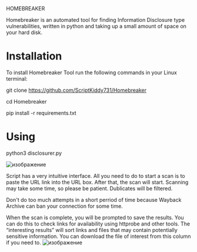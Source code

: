 HOMEBREAKER

Homebreaker is an automated tool for finding Information Disclosure type vulnerabilities, written in python and taking up a small amount of space on your hard disk.

# Installation 
To install Homebreaker Tool run the following commands in your Linux terminal:


git clone https://github.com/ScriptKiddy731/Homebreaker

cd Homebreaker

pip install -r requirements.txt

# Using

python3 disclosurer.py

![изображение](https://github.com/user-attachments/assets/c2b14334-d4a7-4fc1-bd28-0f43d6a0a862)

Script has a very intuitive interface. All you need to do to start a scan is to paste the URL link into the URL box. After that, the scan will start. Scanning may take some time, so please be patient. Dublicates will be filtered.

Don't do too much attempts in a short perriod of time because Wayback Archive can ban your connection for some time.

When the scan is complete, you will be prompted to save the results. You can do this to check links for availability using httprobe and other tools.
The “interesting results” will sort links and files that may contain potentially sensitive information.
You can download the file of interest from this column if you need to.
![изображение](https://github.com/user-attachments/assets/d38b65dd-9609-454a-b598-c387d98f8ca8)
